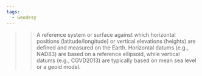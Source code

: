 ```yaml
---
tags:
  - Geodesy
---
```


>> A reference system or surface against which horizontal positions (latitude/longitude) or vertical elevations (heights) are defined and measured on the Earth. Horizontal datums (e.g., NAD83) are based on a reference ellipsoid, while vertical datums (e.g., CGVD2013) are typically based on mean sea level or a geoid model.